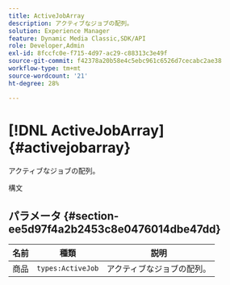 ```yaml
---
title: ActiveJobArray
description: アクティブなジョブの配列。
solution: Experience Manager
feature: Dynamic Media Classic,SDK/API
role: Developer,Admin
exl-id: 8fccfc0e-f715-4d97-ac29-c88313c3e49f
source-git-commit: f42378a20b58e4c5ebc961c6526d7cecabc2ae38
workflow-type: tm+mt
source-wordcount: '21'
ht-degree: 28%

---
```


# [!DNL ActiveJobArray]{#activejobarray}

アクティブなジョブの配列。

構文

## パラメータ {#section-ee5d97f4a2b2453c8e0476014dbe47dd}

| 名前 | 種類 | 説明 |
|---|---|---|
| 商品 | `types:ActiveJob` | アクティブなジョブの配列。 |
